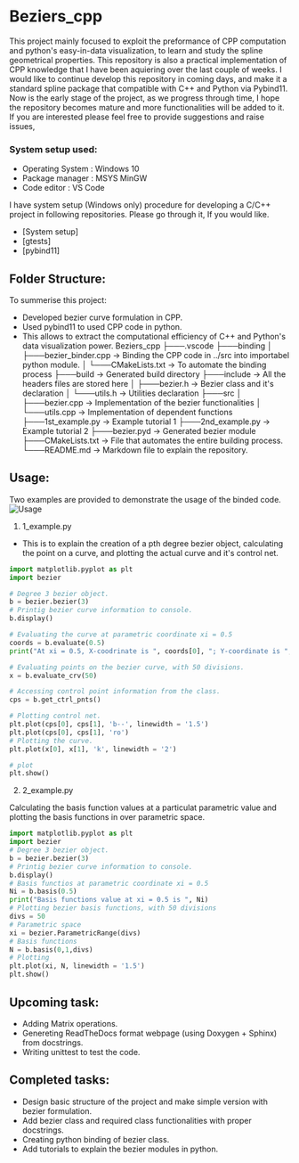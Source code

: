 # Beziers_cpp
 
This project mainly focused to exploit the preformance of CPP computation and python's easy-in-data visualization, to learn and study the spline geometrical properties. This repository is also a practical implementation of CPP knowledge that I have been aquiering over the last couple of weeks. I would like to continue develop this repository in coming days, and make it a standard spline package that compatible with C++ and Python via Pybind11. Now is the early stage of the project, as we progress through time, I hope the repository becomes mature and more functionalities will be added to it. If you are interested please feel free to provide suggestions and raise issues, 

### System setup used:
* Operating System : Windows 10
* Package manager  : MSYS MinGW
* Code editor      : VS Code

I have system setup (Windows only) procedure for developing a C/C++ project in following repositories. Please go through it, If you would like.
* [System setup]
* [gtests]
* [pybind11]

## Folder Structure:

To summerise this project:
* Developed bezier curve formulation in CPP.
* Used pybind11 to used CPP code in python. 
* This allows to extract the computational efficiency of C++ and Python's data visualization power.
Beziers_cpp
    ├───.vscode
    ├───binding
    │   ├───bezier_binder.cpp   -> Binding the CPP code in ../src into importabel python module. 
    │   └───CMakeLists.txt      -> To automate the binding process
    ├───build                   -> Generated build directory
    ├───include                 -> All the headers files are stored here
    │   ├───bezier.h            -> Bezier class and it's declaration
    │   └───utils.h             -> Utilities declaration
    ├───src
    │   ├───bezier.cpp          -> Implementation of the bezier functionalities
    │   └───utils.cpp           -> Implementation of dependent functions
    ├───1st_example.py          -> Example tutorial 1
    ├───2nd_example.py          -> Example tutorial 2
    ├───bezier.pyd              -> Generated bezier module
    ├───CMakeLists.txt          -> File that automates the entire building process.
    └───README.md               -> Markdown file to explain the repository.



## Usage:
Two examples are provided to demonstrate the usage of the binded code. 
![Usage](https://github.com/bhagath555/thmsgbrt/blob/master/2022-07-29-21-12-36.gif)

1. 1_example.py
* This is to explain the creation of a pth degree bezier object, calculating the point on a curve, and plotting the actual curve and it's control net.
``` python
import matplotlib.pyplot as plt
import bezier

# Degree 3 bezier object.
b = bezier.bezier(3)
# Printig bezier curve information to console.
b.display()

# Evaluating the curve at parametric coordinate xi = 0.5
coords = b.evaluate(0.5)
print("At xi = 0.5, X-coodrinate is ", coords[0], "; Y-coordinate is ", coords[1])

# Evaluating points on the bezier curve, with 50 divisions.
x = b.evaluate_crv(50)

# Accessing control point information from the class.
cps = b.get_ctrl_pnts()

# Plotting control net.
plt.plot(cps[0], cps[1], 'b--', linewidth = '1.5')
plt.plot(cps[0], cps[1], 'ro')
# Plotting the curve.
plt.plot(x[0], x[1], 'k', linewidth = '2')

# plot
plt.show()
```

2. 2_example.py 

Calculating the basis function values at a particulat parametric value and plotting the basis functions in over parametric space.
``` python
import matplotlib.pyplot as plt
import bezier
# Degree 3 bezier object.
b = bezier.bezier(3)
# Printig bezier curve information to console.
b.display()
# Basis functios at parametric coordinate xi = 0.5
Ni = b.basis(0.5)
print("Basis functions value at xi = 0.5 is ", Ni)
# Plotting bezier basis functions, with 50 divisions
divs = 50
# Parametric space
xi = bezier.ParametricRange(divs)
# Basis functions
N = b.basis(0,1,divs)
# Plotting
plt.plot(xi, N, linewidth = '1.5')
plt.show()
```

## Upcoming task:
* Adding Matrix operations.
* Genereting ReadTheDocs format webpage (using Doxygen + Sphinx) from docstrings. 
* Writing unittest to test the code.

## Completed tasks:
* Design basic structure of the project and make simple version with bezier formulation.
* Add bezier class and required class functionalities with proper docstrings.
* Creating python binding of bezier class.
* Add tutorials to explain the bezier modules in python.
